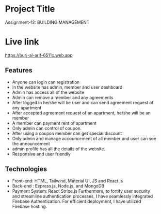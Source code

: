 # Project Title

Assignment-12: BUILDING MANAGEMENT

# Live link

https://burj-al-arif-6511c.web.app

## Features

- Anyone can login can registration
- In the website has admin, member and user dashboard
- Admin has access all of the website
- Admin can remove a member and any agreements
- After logged in he/she will be user and can send agreement request of any apartment
- After accepted agreement request of an apartment, he/she will be an member
- A member can payment rent of apartment
- Only admin can control of coupon.
- After using a coupon member can get special discount
- Only admin and manage accouncement of all member and user can see the announcement
- admin profile has all the details of the website.
- Responsive and user friendly

## Technologies

- Front-end: HTML, Tailwind, Material UI, JS and React.js
- Back-end : Express.js, Node.js, and MongoDB
- Payment System: React Stripe.js
  Furthermore, to fortify user security and streamline authentication processes, I have seamlessly integrated Firebase Authentication. For efficient deployment, I have utilized Firebase hosting.
